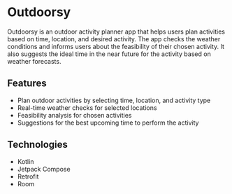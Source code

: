 # Outdoorsy

Outdoorsy is an outdoor activity planner app that helps users plan activities based on time,
location, and desired activity. The app checks the weather conditions and informs users about the
feasibility of their chosen activity. It also suggests the ideal time in the near future for the
activity based on weather forecasts.

## Features

- Plan outdoor activities by selecting time, location, and activity type
- Real-time weather checks for selected locations
- Feasibility analysis for chosen activities
- Suggestions for the best upcoming time to perform the activity

## Technologies

- Kotlin
- Jetpack Compose
- Retrofit
- Room
